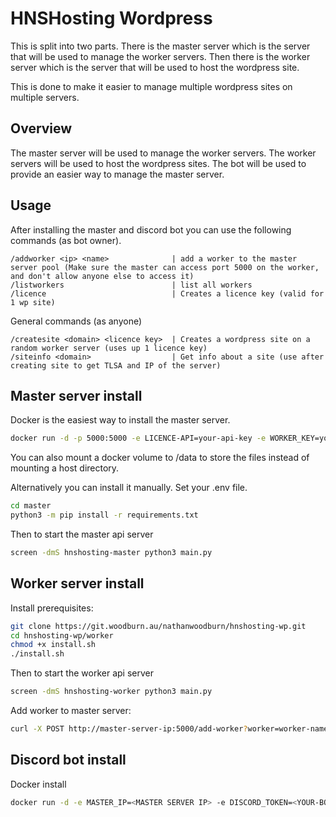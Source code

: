 # HNSHosting Wordpress
This is split into two parts.
There is the master server which is the server that will be used to manage the worker servers.
Then there is the worker server which is the server that will be used to host the wordpress site.

This is done to make it easier to manage multiple wordpress sites on multiple servers.

## Overview

The master server will be used to manage the worker servers.
The worker servers will be used to host the wordpress sites.
The bot will be used to provide an easier way to manage the master server.

## Usage

After installing the master and discord bot you can use the following commands (as bot owner).

```
/addworker <ip> <name>              | add a worker to the master server pool (Make sure the master can access port 5000 on the worker, and don't allow anyone else to access it)
/listworkers                        | list all workers
/licence                            | Creates a licence key (valid for 1 wp site)
```

General commands (as anyone)

```
/createsite <domain> <licence key>  | Creates a wordpress site on a random worker server (uses up 1 licence key)
/siteinfo <domain>                  | Get info about a site (use after creating site to get TLSA and IP of the server)
```



## Master server install

Docker is the easiest way to install the master server.

```sh
docker run -d -p 5000:5000 -e LICENCE-API=your-api-key -e WORKER_KEY=your-api-key --name hnshosting-master git.woodburn.au/nathanwoodburn/hnshosting-master:latest -v ./data:/data
```
You can also mount a docker volume to /data to store the files instead of mounting a host directory.

Alternatively you can install it manually.
Set your .env file.
```sh
cd master
python3 -m pip install -r requirements.txt
```
Then to start the master api server
```sh
screen -dmS hnshosting-master python3 main.py
```


## Worker server install

Install prerequisites:

```sh
git clone https://git.woodburn.au/nathanwoodburn/hnshosting-wp.git
cd hnshosting-wp/worker
chmod +x install.sh
./install.sh
```
Then to start the worker api server
```sh
screen -dmS hnshosting-worker python3 main.py
```

Add worker to master server:

```sh
curl -X POST http://master-server-ip:5000/add-worker?worker=worker-name&ip=worker-server-ip -H "key: api-key"
```

## Discord bot install

Docker install
```sh
docker run -d -e MASTER_IP=<MASTER SERVER IP> -e DISCORD_TOKEN=<YOUR-BOT-TOKEN> -e LICENCE_KEY=your-api-key -e WORKER_KEY=your-api-key --name hnshosting-bot git.woodburn.au/nathanwoodburn/hnshosting-bot:latest
```